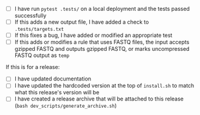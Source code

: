 * [ ] I have run `pytest .tests/` on a local deployment and the tests passed successfully
* [ ] If this adds a new output file, I have added a check to `.tests/targets.txt`
* [ ] If this fixes a bug, I have added or modified an appropriate test
* [ ] If this adds or modifies a rule that uses FASTQ files, the input accepts gzipped FASTQ and outputs gzipped FASTQ, or marks uncompressed FASTQ output as `temp`

If this is for a release:
* [ ] I have updated documentation
* [ ] I have updated the hardcoded version at the top of `install.sh` to match what this release's version will be
* [ ] I have created a release archive that will be attached to this release (`bash dev_scripts/generate_archive.sh`)